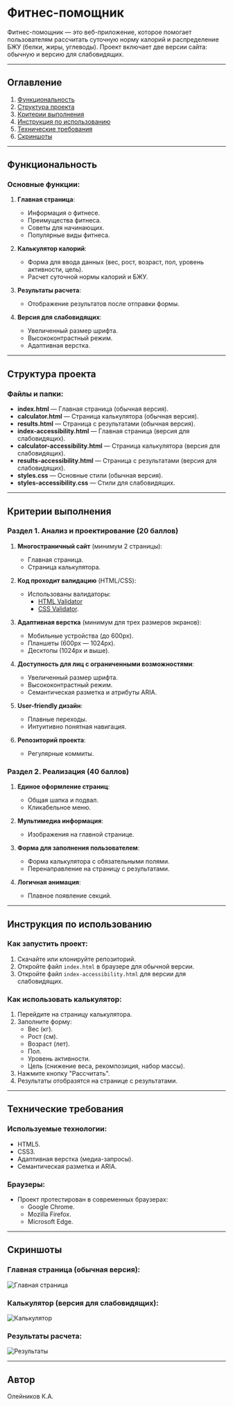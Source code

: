 # Фитнес-помощник

Фитнес-помощник — это веб-приложение, которое помогает пользователям рассчитать суточную норму калорий и распределение БЖУ (белки, жиры, углеводы). Проект включает две версии сайта: обычную и версию для слабовидящих.

---

## Оглавление
1. [Функциональность](#функциональность)
2. [Структура проекта](#структура-проекта)
3. [Критерии выполнения](#критерии-выполнения)
4. [Инструкция по использованию](#инструкция-по-использованию)
5. [Технические требования](#технические-требования)
6. [Скриншоты](#скриншоты)

---

## Функциональность

### Основные функции:
1. **Главная страница**:
   - Информация о фитнесе.
   - Преимущества фитнеса.
   - Советы для начинающих.
   - Популярные виды фитнеса.

2. **Калькулятор калорий**:
   - Форма для ввода данных (вес, рост, возраст, пол, уровень активности, цель).
   - Расчет суточной нормы калорий и БЖУ.

3. **Результаты расчета**:
   - Отображение результатов после отправки формы.

4. **Версия для слабовидящих**:
   - Увеличенный размер шрифта.
   - Высококонтрастный режим.
   - Адаптивная верстка.

---

## Структура проекта

### Файлы и папки:
- **index.html** — Главная страница (обычная версия).
- **calculator.html** — Страница калькулятора (обычная версия).
- **results.html** — Страница с результатами (обычная версия).
- **index-accessibility.html** — Главная страница (версия для слабовидящих).
- **calculator-accessibility.html** — Страница калькулятора (версия для слабовидящих).
- **results-accessibility.html** — Страница с результатами (версия для слабовидящих).
- **styles.css** — Основные стили (обычная версия).
- **styles-accessibility.css** — Стили для слабовидящих.

---

## Критерии выполнения

### Раздел 1. Анализ и проектирование (20 баллов)
1. **Многостраничный сайт** (минимум 2 страницы):
   - Главная страница.
   - Страница калькулятора.

2. **Код проходит валидацию** (HTML/CSS):
   - Использованы валидаторы:
     - [HTML Validator](https://validator.w3.org/)
     - [CSS Validator](https://jigsaw.w3.org/css-validator/).

3. **Адаптивная верстка** (минимум для трех размеров экранов):
   - Мобильные устройства (до 600px).
   - Планшеты (600px — 1024px).
   - Десктопы (1024px и выше).

4. **Доступность для лиц с ограниченными возможностями**:
   - Увеличенный размер шрифта.
   - Высококонтрастный режим.
   - Семантическая разметка и атрибуты ARIA.

5. **User-friendly дизайн**:
   - Плавные переходы.
   - Интуитивно понятная навигация.

6. **Репозиторий проекта**:
   - Регулярные коммиты.

### Раздел 2. Реализация (40 баллов)
1. **Единое оформление страниц**:
   - Общая шапка и подвал.
   - Кликабельное меню.

2. **Мультимедиа информация**:
   - Изображения на главной странице.

3. **Форма для заполнения пользователем**:
   - Форма калькулятора с обязательными полями.
   - Перенаправление на страницу с результатами.

4. **Логичная анимация**:
   - Плавное появление секций.

---

## Инструкция по использованию

### Как запустить проект:
1. Скачайте или клонируйте репозиторий.
2. Откройте файл `index.html` в браузере для обычной версии.
3. Откройте файл `index-accessibility.html` для версии для слабовидящих.

### Как использовать калькулятор:
1. Перейдите на страницу калькулятора.
2. Заполните форму:
   - Вес (кг).
   - Рост (см).
   - Возраст (лет).
   - Пол.
   - Уровень активности.
   - Цель (снижение веса, рекомпозиция, набор массы).
3. Нажмите кнопку "Рассчитать".
4. Результаты отобразятся на странице с результатами.

---

## Технические требования

### Используемые технологии:
- HTML5.
- CSS3.
- Адаптивная верстка (медиа-запросы).
- Семантическая разметка и ARIA.

### Браузеры:
- Проект протестирован в современных браузерах:
  - Google Chrome.
  - Mozilla Firefox.
  - Microsoft Edge.

---

## Скриншоты

### Главная страница (обычная версия):
![Главная страница](img\main.png)

### Калькулятор (версия для слабовидящих):
![Калькулятор](img\calculator-accessibility.png)

### Результаты расчета:
![Результаты](img\result.png)

---

## Автор
Олейников К.А.
